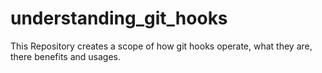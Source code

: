 # understanding_git_hooks
This Repository creates a scope of how git hooks operate, what they are, there benefits and usages.
